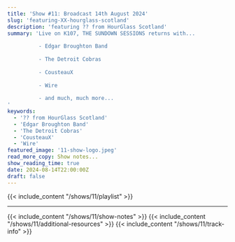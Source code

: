 ```yaml
---
title: 'Show #11: Broadcast 14th August 2024'
slug: 'featuring-XX-hourglass-scotland'
description: 'featuring ?? from HourGlass Scotland'
summary: 'Live on K107, THE SUNDOWN SESSIONS returns with...
 
          - Edgar Broughton Band  
                    
          - The Detroit Cobras
          
          - CousteauX
          
          - Wire
          
          - and much, much more...
'
keywords:
  - '?? from HourGlass Scotland'
  - 'Edgar Broughton Band'
  - 'The Detroit Cobras'
  - 'CousteauX'
  - 'Wire'
featured_image: '11-show-logo.jpeg'
read_more_copy: Show notes...
show_reading_time: true
date: 2024-08-14T22:00:00Z
draft: false
---
```

{{< include_content "/shows/11/playlist" >}}

---

{{< include_content "/shows/11/show-notes" >}}
{{< include_content "/shows/11/additional-resources" >}}
{{< include_content "/shows/11/track-info" >}}